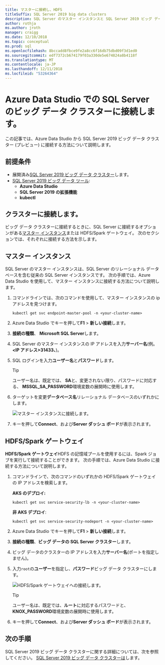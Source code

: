 ```yaml
---
title: マスターに接続し、HDFS
titleSuffix: SQL Server 2019 big data clusters
description: SQL Server のマスター インスタンスと SQL Server 2019 ビッグ データ クラスター (プレビュー) の HDFS/Spark ゲートウェイに接続する方法について説明します。
author: rothja
ms.author: jroth
manager: craigg
ms.date: 12/10/2018
ms.topic: conceptual
ms.prod: sql
ms.openlocfilehash: 8bccadd8fbce9fe2a8cc6f16db75dbd09f3d1ed0
ms.sourcegitcommit: edf7372cb674179f03a330de5e674824a8b4118f
ms.translationtype: MT
ms.contentlocale: ja-JP
ms.lasthandoff: 12/11/2018
ms.locfileid: "53264364"
---
```

# <a name="connect-to-a-sql-server-big-data-cluster-with-azure-data-studio"></a>Azure Data Studio での SQL Server のビッグ データ クラスターに接続します。

この記事では、Azure Data Studio から SQL Server 2019 ビッグ データ クラスター (プレビュー) に接続する方法について説明します。

## <a name="prerequisites"></a>前提条件

- 展開済み[SQL Server 2019 ビッグ データ クラスター](deployment-guidance.md)します。
- [SQL Server 2019 ビッグ データ ツール](deploy-big-data-tools.md):
   - **Azure Data Studio**
   - **SQL Server 2019 の拡張機能**
   - **kubectl**

## <a name="connect-to-the-cluster"></a>クラスターに接続します。

ビッグ データ クラスターに接続するときに、SQL Server に接続するオプションがある[マスター インスタンス](concept-master-instance.md)または HDFS/Spark ゲートウェイ。 次のセクションでは、それぞれに接続する方法を示します。

## <a id="master"></a> マスター インスタンス

SQL Server のマスター インスタンスは、SQL Server のリレーショナル データベースを含む従来の SQL Server インスタンスです。 次の手順では、Azure Data Studio を使用して、マスター インスタンスに接続する方法について説明します。

1. コマンドラインでは、次のコマンドを使用して、マスター インスタンスの ip アドレスを見つけます。

   ```
   kubectl get svc endpoint-master-pool -n <your-cluster-name>
   ```

1. Azure Data Studio でキーを押して**F1** > **新しい接続**します。

1. **接続の種類**、 **Microsoft SQL Server**します。

1. SQL Server のマスター インスタンスの IP アドレスを入力**サーバー名**(例。**\<IP アドレス\>31433、**)。

1. SQL ログインを入力**ユーザー名**と**パスワード**します。

   > [!TIP]
   > ユーザー名は、既定では、 **SA**と、変更されない限り、パスワードに対応する、 **MSSQL_SA_PASSWORD**環境変数の展開時に使用します。

1. ターゲットを変更**データベース名**リレーショナル データベースのいずれかにします。

   ![マスター インスタンスに接続します。](./media/connect-to-big-data-cluster/connect-to-cluster.png)

1. キーを押して**Connect**、および**Server ダッシュ ボード**が表示されます。

## <a id="hdfs"></a> HDFS/Spark ゲートウェイ

**HDFS/Spark ゲートウェイ**HDFS の記憶域プールを使用するには、Spark ジョブを実行して接続することができます。 次の手順では、Azure Data Studio に接続する方法について説明します。

1. コマンドラインで、次のコマンドのいずれかの HDFS/Spark ゲートウェイの IP アドレスを検索します。
   
   **AKS のデプロイ:**

   ```
   kubectl get svc service-security-lb -n <your-cluster-name>
   ```

   **非 AKS デプロイ**:

   ```
   kubectl get svc service-security-nodeport -n <your-cluster-name>
   ```
 
1. Azure Data Studio でキーを押して**F1** > **新しい接続**します。

1. **接続の種類**、**ビッグ データの SQL Server クラスター**します。

1. ビッグ データのクラスターの IP アドレスを入力**サーバー名**(ポートを指定しません)。

1. 入力`root`の**ユーザー**を指定し、**パスワード**ビッグ データ クラスターにします。

   ![HDFS/Spark ゲートウェイへの接続します。](./media/connect-to-big-data-cluster/connect-to-cluster-hdfs-spark.png)

   > [!TIP]
   > ユーザー名は、既定では、**ルート**に対応するパスワードと、 **KNOX_PASSWORD**環境変数の展開時に使用します。

1. キーを押して**Connect**、および**Server ダッシュ ボード**が表示されます。

## <a name="next-steps"></a>次の手順

SQL Server 2019 ビッグ データ クラスターに関する詳細については、次を参照してください。 [SQL Server 2019 ビッグ データ クラスターは](big-data-cluster-overview.md)します。